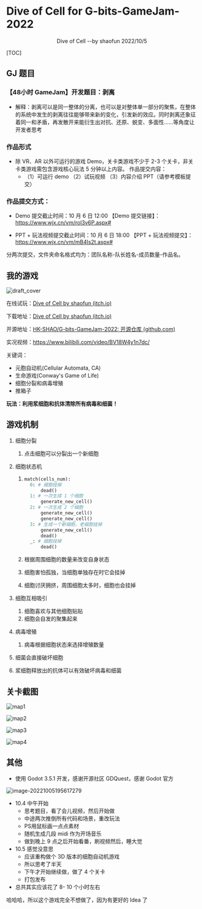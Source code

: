# Dive of Cell for G-bits-GameJam-2022

<center>Dive of Cell --by shaofun 2022/10/5</center>



[TOC]



## GJ 题目

### **【48小时 GameJam】开发题目：剥离**

- 解释：剥离可以是同一整体的分离，也可以是对整体单一部分的聚焦，在整体的系统中发生的剥离往往能够带来新的变化，引发新的效应。同时剥离还象征着同一和矛盾，再发散开来能衍生出对抗、还原、蜕变、多面性……等角度让开发者思考

### 作品形式

- 除 VR、AR 以外可运行的游戏 Demo，关卡类游戏不少于 2-3 个关卡，非关卡类游戏需包含游戏核心玩法 5 分钟以上内容。
  作品提交内容：
  - （1）可运行 demo
    （2）试玩视频
    （3）内容介绍 PPT（请参考模板提交）

### 作品提交方式：

- Demo 提交截止时间：10 月 6 日 12:00
  【Demo 提交链接】：https://www.wjx.cn/vm/rol3v6P.aspx#

- PPT + 玩法视频提交截止时间：10 月 6 日 18:00
  【PPT + 玩法视频提交】：https://www.wjx.cn/vm/mB4Is2t.aspx#

分两次提交，文件夹命名格式均为：团队名称-队长姓名-成员数量-作品名。

## 我的游戏

![draft_cover](README.assets/draft_cover.jpg)

在线试玩：[Dive of Cell by shaofun (itch.io)](https://shaofun.itch.io/dive-of-cell)

下载地址：[Dive of Cell by shaofun (itch.io)](https://shaofun.itch.io/dive-of-cell)

开源地址：[HK-SHAO/G-bits-GameJam-2022: 开源仓库 (github.com)](https://github.com/HK-SHAO/G-bits-GameJam-2022)

实况视频：https://www.bilibili.com/video/BV18W4y1n7dc/

关键词：

- 元胞自动机(Cellular Automata, CA)
- 生命游戏(Conway's Game of Life)
- 细胞分裂和病毒增殖
- 推箱子

**玩法：利用浆细胞和抗体清除所有病毒和细菌！**



## 游戏机制

1. 细胞分裂

   1. 点击细胞可以分裂出一个新细胞

2. 细胞状态机

   1. ```python
      match(cells_num):
      	0: # 细胞挂掉
      		dead()
      	1: # 一次生成 1 个细胞
      		generate_new_cell()
      	2: # 一次生成 2 个细胞
      		generate_new_cell()
      		generate_new_cell()
      	3: # 生成一个新细胞，老细胞挂掉
      		generate_new_cell()
      		dead()
      	_: # 细胞挂掉
      		dead()
      ```

   2. 根据周围细胞的数量来改变自身状态

   3. 细胞害怕孤独，当细胞单独存在时它会挂掉

   4. 细胞讨厌拥挤，周围细胞太多时，细胞也会挂掉

3. 细胞互相吸引

   1. 细胞喜欢与其他细胞贴贴
   2. 细胞会自发的聚集起来

4. 病毒增殖

   1. 病毒根据细胞状态来选择增殖数量

5. 细菌会直接破坏细胞

6. 浆细胞释放出的抗体可以有效破坏病毒和细菌



## 关卡截图

![map1](README.assets/map1.png)

![map2](README.assets/map2.png)

![map3](README.assets/map3.png)

![map4](README.assets/map4.png)





<div style="page-break-after:always"></div>



## 其他

- 使用 Godot 3.5.1 开发，感谢开源社区 GDQuest，感谢 Godot 官方

![image-20221005195617279](README.assets/image-20221005195617279.png)

- 10.4 中午开始
  - 思考题目，看了会儿视频，然后开始做
  - 中途两次推倒所有代码和场景，重改玩法
  - PS用鼠标画一点点素材
  - 随机生成几段 midi 作为开场音乐
  - 做到晚上 9 点之后开始看番，刷视频然后，睡大觉
- 10.5 感觉没意思
  - 应该重构做个 3D 版本的细胞自动机游戏
  - 所以思考了半天
  - 下午才开始继续做，做了 4 个关卡
  - 打包发布
- 总共其实应该花了 8- 10 个小时左右



哈哈哈，所以这个游戏完全不想做了，因为有更好的 Idea 了